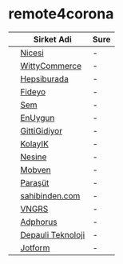 # remote4corona

|   |Sirket Adi|Sure|
|---|---|---|
|   |[Nicesi](https://nicesi.com)|-|
|   |[WittyCommerce](https://wittycommerce.com)|-|
|   |[Hepsiburada](https://hepsiburada.com)|-|
|   |[Fideyo](https://fideyo.com)|-|
|   |[Sem](https://semtr.com)|-|
|   |[EnUygun](https://enuygun.com)|-|
|   |[GittiGidiyor](https://gittigidiyor.com)|-|
|   |[KolayIK](https://kolayik.com)|-|
|   |[Nesine](https://www.nesine.com)|-|
|   |[Mobven](https://mobven.com)|-|
|   |[Paraşüt](https://www.parasut.com)|-|
|   |[sahibinden.com](https://sahibinden.com)|-|
|   |[VNGRS](https://vngrs.com)|-|
|   |[Adphorus](https://adphorus.com)|-|
|   |[Depauli Teknoloji](https://herrenausstatter.de)|-|
|   |[Jotform](https://www.jotform.com/)|-|
